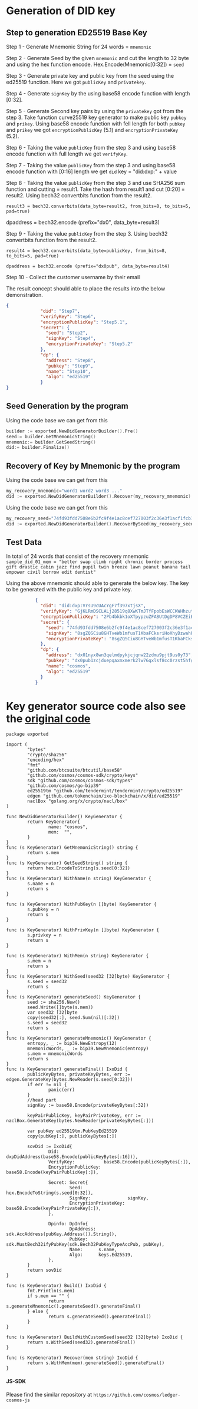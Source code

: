 Generation of DID key
======================

## Step to generation ED25519 Base Key

Step 1 -
Generate Mnemonic String for 24 words = `mnemonic`

Step 2 -
Generate Seed by the given `mnemonic` and cut the length to 32 byte and using the hex function encode. Hex.Encode(Mnemonic[0:32]) = `seed`

Step 3 -
Generate private key and public key from the seed using the ed25519 function. Here we got `publicKey` and `privatekey`.

Step 4 -
Generate `signKey` by the using base58 encode function with length [0:32]. 

Step 5 -
Generate Second key pairs by using the `privatekey` got from the step 3. Take function curve25519 key generator to make public key `pubkey` and `prikey`. Using base58 encode function with fell length for both `pubkey` and `prikey` we got `encryptionPublicKey` (5.1) and `encryptionPrivateKey` (5.2).

Step 6 -
Taking the value `publicKey` from the step 3 and using base58 encode function with full length we get `verifyKey`.

Step 7 -
Taking the value `publicKey` from the step 3 and using base58 encode function with [0:16] length we get `did` key = "did:dxp:" + value

Step 8 -
Taking the value `publicKey` from the step 3 and use SHA256 sum function and cutting = result1. Take the hash from result1 and cut [0:20] = result2. Using bech32 convertbits function from the result2. 

`result3 = bech32.converbits(data_byte=result2, from_bits=8, to_bits=5, pad=true)`

dpaddress = bech32.encode (prefix="dx0", data_byte=result3)


Step 9 -
Taking the value `publicKey` from the step 3. Using bech32 convertbits function from the result2. 

`result4 = bech32.converbits(data_byte=publicKey, from_bits=8, to_bits=5, pad=true)`

`dpaddress = bech32.encode (prefix="dx0pub", data_byte=result4)`

Step 10 -
Collect the customer username by their email


The result concept should able to place the results into the below demonstration.
```json
{
             "did": "Step7",
             "verifyKey": "Step6",
             "encryptionPublicKey": "Step5.1",
             "secret": {
               "seed": "Step2",
               "signKey": "Step4",
               "encryptionPrivateKey": "Step5.2"
             },
             "dp": {
               "address": "Step8",
               "pubkey": "Step9",
               "name": "Step10",
               "algo": "ed25519"
             }
}
```

## Seed Generation by the program

Using the code base we can get from this 
```go
builder := exported.NewDidGeneratorBuilder().Pre()
seed:= builder.GetMnemonicString()
mnemonic:= builder.GetSeedString()
did:= builder.Finalize()
```



## Recovery of Key by Mnemonic by the program
Using the code base we can get from this 
```go
my_recovery_mnemonic="word1 word2 word3 ..."
did := exported.NewDidGeneratorBuilder().Recover(my_recovery_mnemonic)
```


Using the code base we can get from this 
```go
my_recovery_seed="74fd93fdd7508e6b2fc9f4e1ac8cef727003f2c36e3f1acf1fcb104658da8f42"
did := exported.NewDidGeneratorBuilder().RecoverBySeed(my_recovery_seed)
```
## Test Data

In total of 24 words that consist of the recovery mnemonic
`sample_did_01_mem = "better swap climb night chronic border process gift drastic cabin jazz find pupil twin breeze lawn peanut banana tail empower civil borrow edit dentist"`

Using the above mnemonic should able to generate the below key. The key to be generated with the public key and private key.
```json
           {
             "did": "did:dxp:VrsU9cUAcYgF7f397xtjsX",
             "verifyKey": "GjKLRmDSCLALj28519q8XwKTmJTfFpobEsWCCKWHhzut",
             "encryptionPublicKey": "2Pb4bkbk1oXTpypzuZFABUtDgDP8VCZEiBVuXJsVbgYb",
             "secret": {
               "seed": "74fd93fdd7508e6b2fc9f4e1ac8cef727003f2c36e3f1acf1fcb104658da8f42",
               "signKey": "8sgZQSCiu8GHTveWb1mfusT1KbaFCksriHoXhyDzwahF",
               "encryptionPrivateKey": "8sgZQSCiu8GHTveWb1mfusT1KbaFCksriHoXhyDzwahF"
             },
             "dp": {
               "address": "dx01nyx8wn3qelmdpykjcjqnw22zdmu9pjt9us0y73",
               "pubkey": "dx0pub1zcjduepqaxmxmerk2lw76qxlsf8cc0rzst5hfgy4a3xmvnaxgmkczc9hv30sh4yj2y",
               "name": "cosmos",
               "algo": "ed25519"
             }
           }
```

# Key generator source code also see the [original code](https://github.com/tokenchain/dp-hub/blob/1.3.8x-dex/x/did/exported/generator.go)
```
package exported

import (
        "bytes"
        "crypto/sha256"
        "encoding/hex"
        "fmt"
        "github.com/btcsuite/btcutil/base58"
        "github.com/cosmos/cosmos-sdk/crypto/keys"
        sdk "github.com/cosmos/cosmos-sdk/types"
        "github.com/cosmos/go-bip39"
        ed25519tm "github.com/tendermint/tendermint/crypto/ed25519"
        edgen "github.com/tokenchain/ixo-blockchain/x/did/ed25519"
        naclBox "golang.org/x/crypto/nacl/box"
)

func NewDidGeneratorBuilder() KeyGenerator {
        return KeyGenerator{
                name: "cosmos",
                mem:  "",
        }
}
func (s KeyGenerator) GetMnemonicString() string {
        return s.mem
}
func (s KeyGenerator) GetSeedString() string {
        return hex.EncodeToString(s.seed[0:32])
}
func (s KeyGenerator) WithName(n string) KeyGenerator {
        s.name = n
        return s
}

func (s KeyGenerator) WithPubKey(n []byte) KeyGenerator {
        s.pubkey = n
        return s
}

func (s KeyGenerator) WithPrivKey(n []byte) KeyGenerator {
        s.privkey = n
        return s
}

func (s KeyGenerator) WithMem(n string) KeyGenerator {
        s.mem = n
        return s
}
func (s KeyGenerator) WithSeed(seed32 [32]byte) KeyGenerator {
        s.seed = seed32
        return s
}
func (s KeyGenerator) generateSeed() KeyGenerator {
        seed := sha256.New()
        seed.Write([]byte(s.mem))
        var seed32 [32]byte
        copy(seed32[:], seed.Sum(nil)[:32])
        s.seed = seed32
        return s
}
func (s KeyGenerator) generateMnemonic() KeyGenerator {
        entropy, _ := bip39.NewEntropy(12)
        mnemonicWords, _ := bip39.NewMnemonic(entropy)
        s.mem = mnemonicWords
        return s
}
func (s KeyGenerator) generateFinal() IxoDid {
        publicKeyBytes, privateKeyBytes, err := edgen.GenerateKey(bytes.NewReader(s.seed[0:32]))
        if err != nil {
                panic(err)
        }
        //head part
        signKey := base58.Encode(privateKeyBytes[:32])

        keyPairPublicKey, keyPairPrivateKey, err := naclBox.GenerateKey(bytes.NewReader(privateKeyBytes[:]))

        var pubKey ed25519tm.PubKeyEd25519
        copy(pubKey[:], publicKeyBytes[:])

        sovDid := IxoDid{
                Did:                 dxpDidAddress(base58.Encode(publicKeyBytes[:16])),
                VerifyKey:           base58.Encode(publicKeyBytes[:]),
                EncryptionPublicKey: base58.Encode(keyPairPublicKey[:]),

                Secret: Secret{
                        Seed:                 hex.EncodeToString(s.seed[0:32]),
                        SignKey:              signKey,
                        EncryptionPrivateKey: base58.Encode(keyPairPrivateKey[:]),
                },

                Dpinfo: DpInfo{
                        DpAddress: sdk.AccAddress(pubKey.Address()).String(),
                        PubKey:    sdk.MustBech32ifyPubKey(sdk.Bech32PubKeyTypeAccPub, pubKey),
                        Name:      s.name,
                        Algo:      keys.Ed25519,
                },
        }
        return sovDid
}

func (s KeyGenerator) Build() IxoDid {
        fmt.Println(s.mem)
        if s.mem == "" {
                return s.generateMnemonic().generateSeed().generateFinal()
        } else {
                return s.generateSeed().generateFinal()
        }
}

func (s KeyGenerator) BuildWithCustomSeed(seed32 [32]byte) IxoDid {
        return s.WithSeed(seed32).generateFinal()
}

func (s KeyGenerator) Recover(mem string) IxoDid {
        return s.WithMem(mem).generateSeed().generateFinal()
}

```

#### JS-SDK
Please find the similar repository at `https://github.com/cosmos/ledger-cosmos-js`
